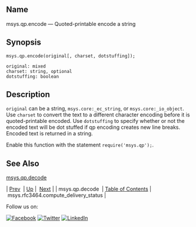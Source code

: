 <a name="lua.ref.msys.qp.encode"></a>
## Name

msys.qp.encode — Quoted-printable encode a string

<a name="idp18353808"></a>
## Synopsis

`msys.qp.encode(original[, charset, dotstuffing]);`

```
original: mixed
charset: string, optional
dotstuffing: boolean
```
<a name="idp18356864"></a>
## Description

`original` can be a string, `msys.core:_ec_string`, or `msys.core:_io_object`. Use `charset` to convert the text to a different character encoding before it is quoted-printable encoded. Use `dotstuffing` to specify whether or not the encoded text will be dot stuffed if qp encoding creates new line breaks. Encoded text is returned in a string.

Enable this function with the statement `require('msys.qp');`.

<a name="idp18362096"></a>
## See Also

[msys.qp.decode](lua.ref.msys.qp.decode.php "msys.qp.decode")

| [Prev](lua.ref.msys.qp.decode.php)  | [Up](lua.function.details.php) |  [Next](lua.ref.msys.rfc3464.compute_delivery_status.php) |
| msys.qp.decode  | [Table of Contents](index.php) |  msys.rfc3464.compute_delivery_status |

Follow us on:

[![Facebook](https://support.messagesystems.com/images/icon-facebook.png)](http://www.facebook.com/messagesystems) [![Twitter](https://support.messagesystems.com/images/icon-twitter.png)](http://twitter.com/#!/MessageSystems) [![LinkedIn](https://support.messagesystems.com/images/icon-linkedin.png)](http://www.linkedin.com/company/message-systems)